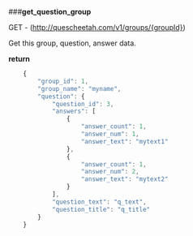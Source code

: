 ###**get_question_group**


GET - (http://quescheetah.com/v1/groups/{groupId})

Get this group, question, answer data.


**return**
```javascript
    {
        "group_id": 1,
        "group_name": "myname",
        "question": {
            "question_id": 3,
            "answers": [
                {
                    "answer_count": 1,
                    "answer_num": 1,
                    "answer_text": "mytext1"
                },
                {
                    "answer_count": 1,
                    "answer_num": 2,
                    "answer_text": "mytext2"
                }
            ],
            "question_text": "q_text",
            "question_title": "q_title"
        }
    }
```
